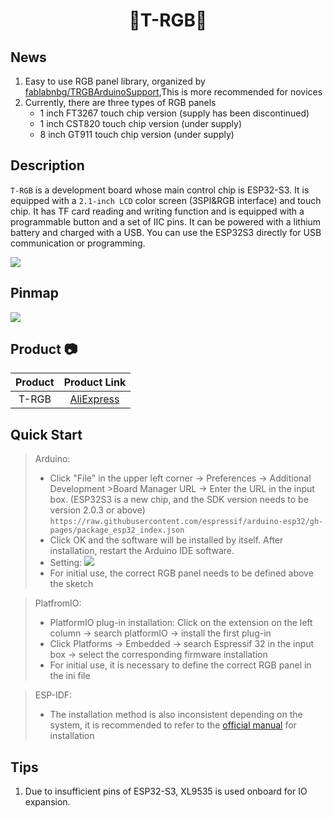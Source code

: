 <h1 align = "center"> 🌟T-RGB🌟</h1>

## News

1. Easy to use RGB panel library, organized by [fablabnbg/TRGBArduinoSupport](https://github.com/fablabnbg/TRGBArduinoSupport),This is more recommended for novices
2. Currently, there are three types of RGB panels
    * 1 inch FT3267 touch chip version (supply has been discontinued)
    * 1 inch CST820 touch chip version (under supply)
    * 8 inch GT911 touch chip version (under supply)

## Description

`T-RGB` is a development board whose main control chip is ESP32-S3. It is equipped with a `2.1-inch LCD` color screen (3SPI&RGB interface) and  touch chip. It has TF card reading and writing function and is equipped with a programmable button and a set of IIC pins. It can be powered with a lithium battery and charged with a USB. You can use the ESP32S3 directly for USB communication or programming.

![](assets/image/specifications_en.jpg)

## Pinmap

![](assets/image/pinmap_en.jpg)

## Product 📷

| Product |                            Product Link                            |
| :-----: | :----------------------------------------------------------------: |
|  T-RGB  | [AliExpress](https://www.aliexpress.us/item/1005004778542414.html) |

## Quick Start

> Arduino:
>- Click "File" in the upper left corner -> Preferences -> Additional Development >Board Manager URL -> Enter the URL in the input box.
(ESP32S3 is a new chip, and the SDK version needs to be version 2.0.3 or above)
> `https://raw.githubusercontent.com/espressif/arduino-esp32/gh-pages/package_esp32_index.json`
>-  Click OK and the software will be installed by itself. After installation, restart the Arduino IDE software.
>- Setting: ![](assets/image/setting.png)
> - For initial use, the correct RGB panel needs to be defined above the sketch

> PlatfromIO:
> - PlatformIO plug-in installation: Click on the extension on the left column -> search platformIO -> install the first plug-in
> - Click Platforms -> Embedded -> search Espressif 32 in the input box -> select the corresponding firmware installation
> - For initial use, it is necessary to define the correct RGB panel in the ini file


> ESP-IDF:
> - The installation method is also inconsistent depending on the system, it is recommended to refer to the [official manual](https://docs.espressif.com/projects/esp-idf/en/latest/esp32/get-started/index.html) for installation

## Tips

1. Due to insufficient pins of ESP32-S3, XL9535 is used onboard for IO expansion.
